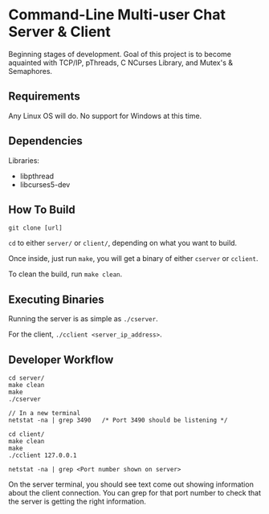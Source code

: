 # Command-Line Multi-user Chat Server & Client
Beginning stages of development. Goal of this project is to become aquainted with TCP/IP, pThreads, C NCurses Library, and Mutex's & Semaphores.

## Requirements
Any Linux OS will do. No support for Windows at this time.

## Dependencies
Libraries: 
* libpthread
* libcurses5-dev

## How To Build
```
git clone [url]
```
`cd` to either `server/` or `client/`, depending on what you want to build. 

Once inside, just run `make`, you will get a binary of either `cserver` or `cclient`.

To clean the build, run `make clean`.

## Executing Binaries
Running the server is as simple as `./cserver`.

For the client, `./cclient <server_ip_address>`. 

## Developer Workflow
```
cd server/
make clean
make
./cserver

// In a new terminal
netstat -na | grep 3490   /* Port 3490 should be listening */

cd client/
make clean
make
./cclient 127.0.0.1

netstat -na | grep <Port number shown on server>
```
On the server terminal, you should see text come out showing information about the client connection. You can grep for that port number to check that the server is getting the right information. 



